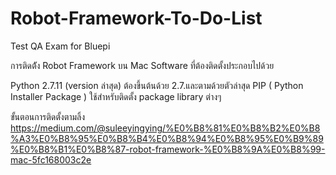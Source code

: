 # Robot-Framework-To-Do-List
Test QA Exam for Bluepi

การติดต้ัง Robot Framework บน Mac
Software ที่ต้องติดตั้งประกอบไปด้วย

Python 2.7.11 (version ล่าสุด) ต้องขึ้นต้นด้วย 2.7.และตามด้วยตัวล่าสุด
PIP ( Python Installer Package ) ใช้สำหรับติดตั้ง package library ต่างๆ

ขั้นตอนการติดตั้งตามลิ้ง
https://medium.com/@suleeyingying/%E0%B8%81%E0%B8%B2%E0%B8%A3%E0%B8%95%E0%B8%B4%E0%B8%94%E0%B8%95%E0%B9%89%E0%B8%B1%E0%B8%87-robot-framework-%E0%B8%9A%E0%B8%99-mac-5fc168003c2e

